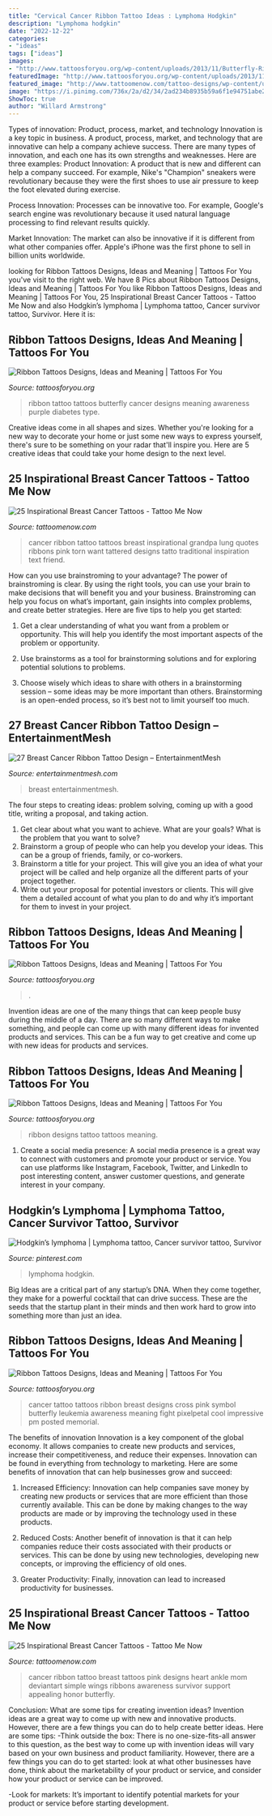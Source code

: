 ```yaml
---
title: "Cervical Cancer Ribbon Tattoo Ideas : Lymphoma Hodgkin"
description: "Lymphoma hodgkin"
date: "2022-12-22"
categories:
- "ideas"
tags: ["ideas"]
images:
- "http://www.tattoosforyou.org/wp-content/uploads/2013/11/Butterfly-Ribbon-Tattoo.jpg"
featuredImage: "http://www.tattoosforyou.org/wp-content/uploads/2013/11/Tattoo-Ribbon-Designs.jpg"
featured_image: "http://www.tattoomenow.com/tattoo-designs/wp-content/uploads/2012/09/torn-bc-ribbon.jpg"
image: "https://i.pinimg.com/736x/2a/d2/34/2ad234b8935b59a6f1e94751abe24cfd.jpg"
ShowToc: true
author: "Willard Armstrong"
---
```



Types of innovation: Product, process, market, and technology
Innovation is a key topic in business. A product, process, market, and technology that are innovative can help a company achieve success. There are many types of innovation, and each one has its own strengths and weaknesses. Here are three examples: 
Product Innovation: A product that is new and different can help a company succeed. For example, Nike's "Champion" sneakers were revolutionary because they were the first shoes to use air pressure to keep the foot elevated during exercise.

Process Innovation: Processes can be innovative too. For example, Google's search engine was revolutionary because it used natural language processing to find relevant results quickly.

Market Innovation: The market can also be innovative if it is different from what other companies offer. Apple's iPhone was the first phone to sell in billion units worldwide.

	

		
looking for Ribbon Tattoos Designs, Ideas and Meaning | Tattoos For You you've visit to the right web. We have 8 Pics about Ribbon Tattoos Designs, Ideas and Meaning | Tattoos For You like Ribbon Tattoos Designs, Ideas and Meaning | Tattoos For You, 25 Inspirational Breast Cancer Tattoos - Tattoo Me Now and also Hodgkin’s lymphoma | Lymphoma tattoo, Cancer survivor tattoo, Survivor. Here it is:
		
    
## Ribbon Tattoos Designs, Ideas And Meaning | Tattoos For You

<img loading=lazy src="http://www.tattoosforyou.org/wp-content/uploads/2013/11/Butterfly-Ribbon-Tattoo.jpg" onerror="this.onerror=null;this.src='https://tse3.mm.bing.net/th?id=OIP.GkPMUTlhpdM_9pbjXURVQAHaJ4&amp;pid=15.1';" alt="Ribbon Tattoos Designs, Ideas and Meaning | Tattoos For You">

_Source: tattoosforyou.org_

>ribbon tattoo tattoos butterfly cancer designs meaning awareness purple diabetes type. 

	

Creative ideas come in all shapes and sizes. Whether you're looking for a new way to decorate your home or just some new ways to express yourself, there's sure to be something on your radar that'll inspire you. Here are 5 creative ideas that could take your home design to the next level.

    
## 25 Inspirational Breast Cancer Tattoos - Tattoo Me Now

<img loading=lazy src="http://www.tattoomenow.com/tattoo-designs/wp-content/uploads/2012/09/torn-bc-ribbon.jpg" onerror="this.onerror=null;this.src='https://tse3.mm.bing.net/th?id=OIP.ZAu0DO2cgs4czHkyRw7wCwHaLG&amp;pid=15.1';" alt="25 Inspirational Breast Cancer Tattoos - Tattoo Me Now">

_Source: tattoomenow.com_

>cancer ribbon tattoo tattoos breast inspirational grandpa lung quotes ribbons pink torn want tattered designs tatto traditional inspiration text friend. 

	

How can you use brainstroming to your advantage?
The power of brainstroming is clear. By using the right tools, you can use your brain to make decisions that will benefit you and your business. Brainstroming can help you focus on what’s important, gain insights into complex problems, and create better strategies. Here are five tips to help you get started: 
1. Get a clear understanding of what you want from a problem or opportunity. This will help you identify the most important aspects of the problem or opportunity. 

2. Use brainstorms as a tool for brainstorming solutions and for exploring potential solutions to problems. 

3. Choose wisely which ideas to share with others in a brainstorming session – some ideas may be more important than others. Brainstorming is an open-ended process, so it’s best not to limit yourself too much.

    
## 27 Breast Cancer Ribbon Tattoo Design – EntertainmentMesh

<img loading=lazy src="https://entertainmentmesh.com/wp-content/uploads/2012/09/20-breast-cancer-tattoo.jpg" onerror="this.onerror=null;this.src='https://tse4.mm.bing.net/th?id=OIP.mn8sboOgj9SuQXjHgJN6_gHaJ4&amp;pid=15.1';" alt="27 Breast Cancer Ribbon Tattoo Design – EntertainmentMesh">

_Source: entertainmentmesh.com_

>breast entertainmentmesh. 

	

The four steps to creating ideas: problem solving, coming up with a good title, writing a proposal, and taking action.
1. Get clear about what you want to achieve. What are your goals? What is the problem that you want to solve? 
2. Brainstorm a group of people who can help you develop your ideas. This can be a group of friends, family, or co-workers. 
3. Brainstorm a title for your project. This will give you an idea of what your project will be called and help organize all the different parts of your project together. 
4. Write out your proposal for potential investors or clients. This will give them a detailed account of what you plan to do and why it’s important for them to invest in your project.

    
## Ribbon Tattoos Designs, Ideas And Meaning | Tattoos For You

<img loading=lazy src="https://www.tattoosforyou.org/wp-content/uploads/2013/11/Heart-Ribbon-Tattoo.jpg" onerror="this.onerror=null;this.src='https://tse1.mm.bing.net/th?id=OIP.oj4mFq1oogzYo08H7xWWDAHaJ4&amp;pid=15.1';" alt="Ribbon Tattoos Designs, Ideas and Meaning | Tattoos For You">

_Source: tattoosforyou.org_

>. 

	

Invention ideas are one of the many things that can keep people busy during the middle of a day. There are so many different ways to make something, and people can come up with many different ideas for invented products and services. This can be a fun way to get creative and come up with new ideas for products and services.

    
## Ribbon Tattoos Designs, Ideas And Meaning | Tattoos For You

<img loading=lazy src="http://www.tattoosforyou.org/wp-content/uploads/2013/11/Tattoo-Ribbon-Designs.jpg" onerror="this.onerror=null;this.src='https://tse1.mm.bing.net/th?id=OIP.wrWyvG1e-wuiEhfQ9iDrDgHaJ4&amp;pid=15.1';" alt="Ribbon Tattoos Designs, Ideas and Meaning | Tattoos For You">

_Source: tattoosforyou.org_

>ribbon designs tattoo tattoos meaning. 

	

1. Create a social media presence: A social media presence is a great way to connect with customers and promote your product or service. You can use platforms like Instagram, Facebook, Twitter, and LinkedIn to post interesting content, answer customer questions, and generate interest in your company.

    
## Hodgkin’s Lymphoma | Lymphoma Tattoo, Cancer Survivor Tattoo, Survivor

<img loading=lazy src="https://i.pinimg.com/736x/2a/d2/34/2ad234b8935b59a6f1e94751abe24cfd.jpg" onerror="this.onerror=null;this.src='https://tse3.mm.bing.net/th?id=OIP.zOFb_ktszA6PV-aAK9tJQwHaJ3&amp;pid=15.1';" alt="Hodgkin’s lymphoma | Lymphoma tattoo, Cancer survivor tattoo, Survivor">

_Source: pinterest.com_

>lymphoma hodgkin. 

	

Big Ideas are a critical part of any startup’s DNA. When they come together, they make for a powerful cocktail that can drive success. These are the seeds that the startup plant in their minds and then work hard to grow into something more than just an idea. 

    
## Ribbon Tattoos Designs, Ideas And Meaning | Tattoos For You

<img loading=lazy src="http://www.tattoosforyou.org/wp-content/uploads/2013/11/Pink-Ribbon-Tattoos.jpg" onerror="this.onerror=null;this.src='https://tse2.mm.bing.net/th?id=OIP.47xYgOT9Y46dRWlQBrPw_QHaJF&amp;pid=15.1';" alt="Ribbon Tattoos Designs, Ideas and Meaning | Tattoos For You">

_Source: tattoosforyou.org_

>cancer tattoo tattoos ribbon breast designs cross pink symbol butterfly leukemia awareness meaning fight pixelpetal cool impressive pm posted memorial. 

	

The benefits of innovation
Innovation is a key component of the global economy. It allows companies to create new products and services, increase their competitiveness, and reduce their expenses. Innovation can be found in everything from technology to marketing. Here are some benefits of innovation that can help businesses grow and succeed:
1. Increased Efficiency: Innovation can help companies save money by creating new products or services that are more efficient than those currently available. This can be done by making changes to the way products are made or by improving the technology used in these products.

2. Reduced Costs: Another benefit of innovation is that it can help companies reduce their costs associated with their products or services. This can be done by using new technologies, developing new concepts, or improving the efficiency of old ones.

3. Greater Productivity: Finally, innovation can lead to increased productivity for businesses.

    
## 25 Inspirational Breast Cancer Tattoos - Tattoo Me Now

<img loading=lazy src="http://www.tattoomenow.com/tattoo-designs/wp-content/uploads/2012/09/59936.jpg" onerror="this.onerror=null;this.src='https://tse3.mm.bing.net/th?id=OIP.UT36jBoRZh6z1gYAoXTqEAHaGY&amp;pid=15.1';" alt="25 Inspirational Breast Cancer Tattoos - Tattoo Me Now">

_Source: tattoomenow.com_

>cancer ribbon tattoo breast tattoos pink designs heart ankle mom deviantart simple wings ribbons awareness survivor support appealing honor butterfly. 

	

Conclusion: What are some tips for creating invention ideas?
Invention ideas are a great way to come up with new and innovative products. However, there are a few things you can do to help create better ideas. Here are some tips:
-Think outside the box: There is no one-size-fits-all answer to this question, as the best way to come up with invention ideas will vary based on your own business and product familiarity. However, there are a few things you can do to get started: look at what other businesses have done, think about the marketability of your product or service, and consider how your product or service can be improved.

-Look for markets: It’s important to identify potential markets for your product or service before starting development.

